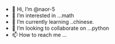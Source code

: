 - 👋 Hi, I’m @naor-5
- 👀 I’m interested in ...math
- 🌱 I’m currently learning ..chinese.
- 💞️ I’m looking to collaborate on ...python
- 📫 How to reach me ...

<!---
naor-5/naor-5 is a ✨ special ✨ repository because its `README.md` (this file) appears on your GitHub profile.
You can click the Preview link to take a look at your changes.
--->

